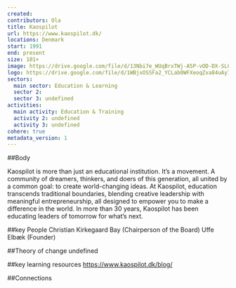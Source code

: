 ```yaml
---
created:
contributors: Ola
title: Kaospilot
url: https://www.kaospilot.dk/
locations: Denmark
start: 1991
end: present
size: 101+
image: https://drive.google.com/file/d/13Nbi7e_WUqBrxTWj-A5P-vOD-DX-SLCj/view?usp=drive_link
logo: https://drive.google.com/file/d/1WBjxOSSFa2_YCLab0WFXeoqZva84uAy7/view?usp=drive_link
sectors:
  main sector: Education & Learning
  sector 2: 
  sector 3: undefined
activities: 
  main activity: Education & Training
  activity 2: undefined
  activity 3: undefined
cohere: true
metadata_version: 1
---
```



##Body

Kaospilot is more than just an educational institution. It’s a movement. A community of dreamers, thinkers, and doers of this generation, all united by a common goal: to create world-changing ideas. At Kaospilot, education transcends traditional boundaries, blending creative leadership with meaningful entrepreneurship, all designed to empower you to make a difference in the world. In more than 30 years, Kaospilot has been educating leaders of tomorrow for what’s next.


##key People
Christian Kirkegaard Bay (Chairperson of the Board)
Uffe Elbæk (Founder)

##Theory of change
undefined

##key learning resources
https://www.kaospilot.dk/blog/

##Connections


